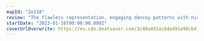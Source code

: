 ```yaml
---
mapId: "2e118"
review: "The flawless representation, engaging dancey patterns with nice use of arcs and of walls for movement, and incredible light show in the Weeknd environment make this map shine! With its accessible full spread that beautifully carries the same feeling through the lower diffs plus four fun single saber guest diffs by Aalto, this map has something for everyone!"
startDate: "2023-01-16T00:00:00.000Z"
coverUrlOverwrite: https://eu.cdn.beatsaver.com/3c40a4d1ac64ed91e98cb410d41d760ecd36f2bf.jpg
---
```

